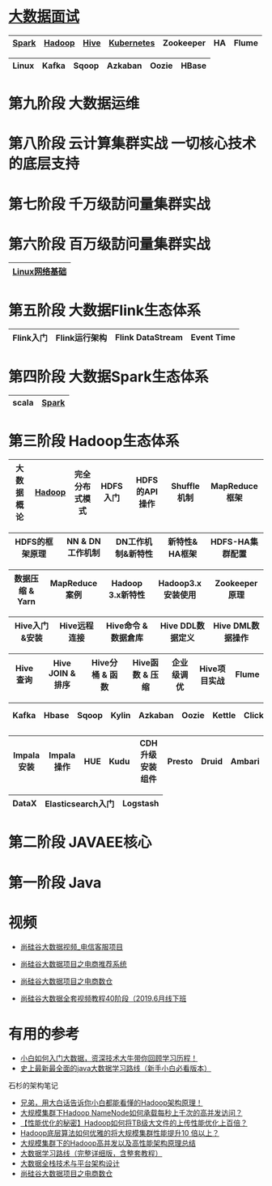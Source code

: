 # [大数据面试](https://github.com/stevenli91748/Big-Data/blob/master/interview.md)

[Spark](https://github.com/stevenli91748/Big-Data/blob/master/Spark/README.md)|[Hadoop](https://github.com/stevenli91748/Big-Data/blob/master/Hadoop/README.md)|[Hive](https://github.com/stevenli91748/Big-Data/blob/master/Hive/README.md)|[Kubernetes](https://github.com/stevenli91748/Big-Data/blob/master/Kubernetes/README.md)|Zookeeper|HA|Flume|
---|---|---|---|---|---|---|

Linux|Kafka|Sqoop|Azkaban|Oozie|HBase|
---|---|---|---|---|---|

# 第九阶段  大数据运维
# 第八阶段  云计算集群实战 一切核心技术的底层支持
# 第七阶段  千万级訪问量集群实战
# 第六阶段  百万级訪问量集群实战

[Linux网络基础](https://github.com/stevenli91748/Linux/blob/master/Linux服务管理/Linux网络基础/README.md)|
---|



# 第五阶段  大数据Flink生态体系

Flink入门|Flink运行架构|Flink DataStream|Event Time|
---|----|---|---|

# 第四阶段  大数据Spark生态体系

scala|[Spark](https://github.com/stevenli91748/Big-Data/blob/master/Spark/README.md)|
---|---|




# 第三阶段  Hadoop生态体系

大数据概论|[Hadoop](https://github.com/stevenli91748/Big-Data/blob/master/Hadoop/README.md)|完全分布式模式|HDFS入门|HDFS的API操作|Shuffle机制|MapReduce框架|
---|---|---|---|---|---|---|

HDFS的框架原理|NN & DN工作机制|DN工作机制&新特性|新特性& HA框架|HDFS-HA集群配置|
---|---|---|---|----|

数据压缩 & Yarn|MapReduce案例|Hadoop 3.x新特性|Hadoop3.x安装使用|Zookeeper原理|
---|---|---|---|---|

Hive入门&安装| Hive远程连接|Hive命令 & 数据倉库|Hive DDL数据定义|Hive DML数据操作|
---|---|---|---|---|

Hive查询|Hive JOIN & 排序|Hive分桶 & 函数|Hive函数 & 压缩|企业级调优|Hive项目实战|Flume|
---|---|---|---|---|---|---|

Kafka|Hbase|Sqoop|Kylin|Azkaban|Oozie|Kettle|ClickHouse|Cloudera Manager|
---|---|---|---|---|---|---|---|---|

Impala安装|Impala操作|HUE|Kudu|CDH升级安装组件|Presto|Druid|Ambari|
---|---|---|---|---|---|---|---|

DataX|Elasticsearch入门|Logstash|
---|---|---|

# 第二阶段  JAVAEE核心
# 第一阶段  Java





# 视频

* [尚硅谷大数据视频_电信客服项目](https://www.bilibili.com/video/av40566659?from=search&seid=5616888746108717258)
* [尚硅谷大数据项目之电商推荐系统](https://www.bilibili.com/video/av68423911?from=search&seid=5294401660402202118)
* [尚硅谷大数据项目之电商数仓](https://www.bilibili.com/video/av55253332?from=search&seid=2329343007218467895 "该项目以国内电商巨头实际业务应用场景为依托，紧跟大数据主流需求，对电商数仓的常见实战指标以及难点实战指标进行了详尽讲解，让你迅速成长，获取最前沿的技术经验,项目架构
Nginx、SpringBoot + MySql + Flume + Kafka + Sqoop + Hadoop + Logstash + Zookeeper")

* [尚硅谷大数据全套视频教程40阶段（2019.6月线下班](https://www.bilibili.com/video/av75859780?from=search&seid=2329343007218467895)


# 有用的参考

* [小白如何入门大数据，资深技术大牛带你回顾学习历程！](https://blog.csdn.net/qq_41842579/article/details/85710538)
* [史上最新最全面的java大数据学习路线（新手小白必看版本）](https://blog.csdn.net/ygcxydzx/article/details/82781572)

石杉的架构笔记
* [ 兄弟，用大白话告诉你小白都能看懂的Hadoop架构原理！](https://mp.weixin.qq.com/s/4A0eJ4Do_zbbPgVpzvpRpw)
* [大规模集群下Hadoop NameNode如何承载每秒上千次的高并发访问？](https://mp.weixin.qq.com/s/dfYMUc-Lb7Db6ZMeuS5Z7A)
* [【性能优化的秘密】Hadoop如何将TB级大文件的上传性能优化上百倍？](https://mp.weixin.qq.com/s/2HM9NMRHizKTJoYjg8lZ1Q)
* [Hadoop底层算法如何优雅的将大规模集群性能提升10 倍以上？](https://mp.weixin.qq.com/s/VxN02QtZRQo88G942y5g6g)
* [大规模集群下的Hadoop高并发以及高性能架构原理总结](https://mp.weixin.qq.com/s/e49b-yrPbwHudwRvcs-Tfw)
* [大数据学习路线（完整详细版，含整套教程）](https://blog.csdn.net/CSDN_fzs/article/details/78984845)
* [大数据全栈技术与平台架构设计](https://blog.csdn.net/Peter_Changyb/article/details/88661912)
* [尚硅谷大数据项目之电商数仓](https://www.bilibili.com/video/av55253332?from=search&seid=4161032852445617805)
